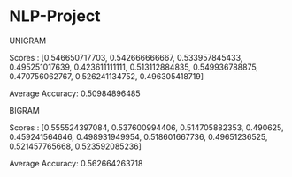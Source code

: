 # NLP-Project

UNIGRAM

Scores :  [0.546650717703, 0.542666666667, 0.533957845433, 0.495251017639, 0.423611111111, 0.513112884835, 0.549936788875, 0.470756062767, 0.526241134752, 0.496305418719]

Average Accuracy: 0.50984896485


BIGRAM

Scores :  [0.555524397084, 0.537600994406, 0.514705882353, 0.490625, 0.459241564646, 0.498931949954, 0.518601667736, 0.49651236525, 0.521457765668, 0.523592085236]

Average Accuracy: 0.562664263718

